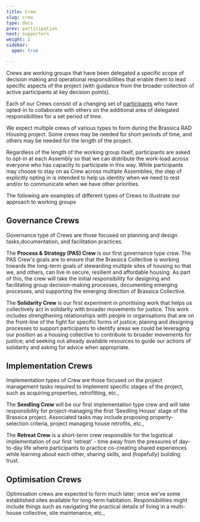 ```yaml
---
title: Crew
slug: crew
type: docs
prev: participation
next: supporters
weight: 2
sidebar:
  open: true

---
```


Crews are working groups that have been delegated a specific scope of decision making and operational responsibilities that enable them to lead specific aspects of the project (with guidance from the broader collection of active participants at key decision points).

Each of our Crews consist of a changing set of [participants](../../participation) who have opted-in to collaborate with others on the additional area of delegated responsibilities for a set period of time. 

We expect multiple crews of various types to form during the Brassica RAD Housing project. Some crews may be needed for short periods of time, and others may be needed for the length of the project. 

Regardless of the length of the working group itself, participants are asked to opt-in at each Assembly so that we can distribute the work-load across everyone who has capacity to participate in this way. While participants may choose to stay on as Crew across multiple Assemblies, the step of explicitly opting in is intended to help us identity when we need to rest and/or to communicate when we have other priorities.

The following are examples of different types of Crews to illustrate our approach to working groups

## Governance Crews
Governance type of Crews are those focused on planning and design tasks,documentation, and facilitation practices.

The **Process & Strategy (PAS) Crew** is our first governance type crew. The PAS Crew's goals are to ensure that the Brassica Collective is working towards the long-term goals of stewarding multiple sites of housing so that we, and others, can live in secure, resilient and affordable housing. As part of this, the crew will take the initial responsibility for designing and facilitating group decision-making processes, documenting emerging processes, and supporting the emerging direction of Brassica Collective.

The **Solidarity Crew** is our first experiment in prioritising work that helps us collectively act in solidarity with broader movements for justice. This work includes strengthening relationships with people in organisations that are on the front-line of the fight for specific forms of justice; planing and designing processes to support participants to identify areas we could be leveraging our position as a housing collective to contribute to broader movements for justice; and seeking out already available resources to guide our actions of solidarity and asking for advice when appropriate.  

## Implementation Crews
Implementation types of Crew are those focused on the project management tasks required to implement specific stages of the project, such as acquiring properties, retrofitting, etc.,

The **Seedling Crew** will be our first implementation type crew and will take responsibility for project-managing the first 'Seedling House' stage of the Brassica project. Associated tasks may include proposing property-selection criteria, project managing house retrofits, etc.,

The **Retreat Crew** is a short-term crew responsible for the logistical implementation of our first 'retreat' - time away from the pressures of day-to-day life where participants to practice co-creating shared experiences while learning about each other, sharing skills, and (hopefully) building trust.

## Optimisation Crews
Optimisation crews are expected to form much later; once we've some established sites available for long-term habitation. Responsibilities might include things such as navigating the practical details of living in a multi-house collective, site maintenance, etc.,
